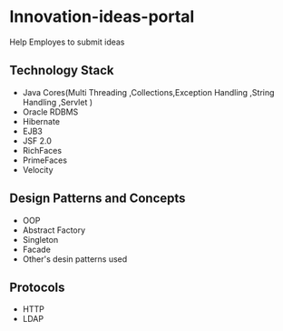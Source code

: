 # Innovation-ideas-portal
Help Employes to submit ideas 

## Technology Stack
- Java Cores(Multi Threading  ,Collections,Exception Handling ,String Handling ,Servlet  )
- Oracle RDBMS
- Hibernate 
- EJB3
- JSF 2.0
- RichFaces
- PrimeFaces
- Velocity 

## Design Patterns and Concepts
- OOP
- Abstract Factory
- Singleton
- Facade
- Other's desin patterns used

## Protocols
- HTTP
- LDAP


